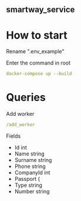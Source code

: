 ## smartway_service
# How to start

Rename ".env_example"

Enter the command in root
```yaml
docker-compose up --build
```
# Queries

Add worker
```yaml
/add_worker
```
Fields
- Id int
- Name string
- Surname string
- Phone string
- CompanyId int
- Passport {
- Type string
- Number string





